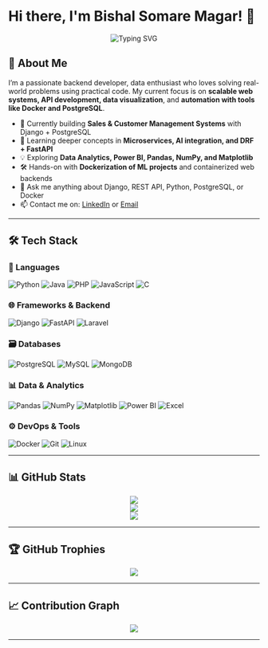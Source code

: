 # Hi there, I'm Bishal Somare Magar! 👋

<div align="center">
   <img src="https://readme-typing-svg.herokuapp.com?font=Fira+Code&pause=1000&color=00FFD5&center=true&vCenter=true&width=600&lines=Backend+Developer+%7C+Django+%7C+FastAPI;Data+Analytics+Explorer+%7C+ML+Dockerizer;Open+to+Collaboration+%7C+Always+Learning;Building+Real-World+Projects+with+Impact" alt="Typing SVG" />
</div>

## 🚀 About Me

I’m a passionate backend developer, data enthusiast who loves solving real-world problems using practical code. My current focus is on **scalable web systems, API development, data visualization**, and **automation with tools like Docker and PostgreSQL**.

* 🔭 Currently building **Sales & Customer Management Systems** with Django + PostgreSQL  
* 🌱 Learning deeper concepts in **Microservices, AI integration, and DRF + FastAPI**  
* 💡 Exploring **Data Analytics, Power BI, Pandas, NumPy, and Matplotlib**  
* 🛠️ Hands-on with **Dockerization of ML projects** and containerized web backends  
* 💬 Ask me anything about Django, REST API, Python, PostgreSQL, or Docker  
* 📫 Contact me on: [LinkedIn](https://www.linkedin.com/in/bishal-somare-magar/) or [Email](mailto:vishalsomare.mgt@gmail.com)  

---

## 🛠️ Tech Stack

### 🧠 Languages
![Python](https://img.shields.io/badge/-Python-3776AB?style=flat-square&logo=python&logoColor=white)
![Java](https://img.shields.io/badge/-Java-007396?style=flat-square&logo=java&logoColor=white)
![PHP](https://img.shields.io/badge/-PHP-777BB4?style=flat-square&logo=php&logoColor=white)
![JavaScript](https://img.shields.io/badge/-JavaScript-F7DF1E?style=flat-square&logo=javascript&logoColor=black)
![C](https://img.shields.io/badge/-C-00599C?style=flat-square&logo=c&logoColor=white)

### 🌐 Frameworks & Backend
![Django](https://img.shields.io/badge/-Django-092E20?style=flat-square&logo=django&logoColor=white)
![FastAPI](https://img.shields.io/badge/-FastAPI-009688?style=flat-square&logo=fastapi&logoColor=white)
![Laravel](https://img.shields.io/badge/-Laravel-F55247?style=flat-square&logo=laravel&logoColor=white)

### 🗃️ Databases
![PostgreSQL](https://img.shields.io/badge/-PostgreSQL-336791?style=flat-square&logo=postgresql&logoColor=white)
![MySQL](https://img.shields.io/badge/-MySQL-4479A1?style=flat-square&logo=mysql&logoColor=white)
![MongoDB](https://img.shields.io/badge/-MongoDB-47A248?style=flat-square&logo=mongodb&logoColor=white)

### 📊 Data & Analytics
![Pandas](https://img.shields.io/badge/-Pandas-150458?style=flat-square&logo=pandas&logoColor=white)
![NumPy](https://img.shields.io/badge/-NumPy-013243?style=flat-square&logo=numpy&logoColor=white)
![Matplotlib](https://img.shields.io/badge/-Matplotlib-11557C?style=flat-square&logo=python&logoColor=white)
![Power BI](https://img.shields.io/badge/-Power%20BI-F2C811?style=flat-square&logo=power-bi&logoColor=black)
![Excel](https://img.shields.io/badge/-Excel-217346?style=flat-square&logo=microsoft-excel&logoColor=white)

### ⚙️ DevOps & Tools
![Docker](https://img.shields.io/badge/-Docker-2496ED?style=flat-square&logo=docker&logoColor=white)
![Git](https://img.shields.io/badge/-Git-F05032?style=flat-square&logo=git&logoColor=white)
![Linux](https://img.shields.io/badge/-Linux-FCC624?style=flat-square&logo=linux&logoColor=black)

---

## 📊 GitHub Stats

<div align="center">
  <img src="https://github-readme-stats.vercel.app/api?username=Bishal-Somare&show_icons=true&theme=tokyonight&count_private=true" />
</div>

<div align="center">
  <img src="https://github-readme-streak-stats.herokuapp.com/?user=Bishal-Somare&theme=tokyonight" />
</div>

<div align="center">
  <img src="https://github-readme-stats.vercel.app/api/top-langs/?username=Bishal-Somare&layout=compact&theme=tokyonight" />
</div>

---

## 🏆 GitHub Trophies

<div align="center">
  <img src="https://github-profile-trophy.vercel.app/?username=Bishal-Somare&theme=tokyonight&no-frame=true&no-bg=true&margin-w=4" />
</div>

---

## 📈 Contribution Graph

<div align="center">
  <img src="https://github-readme-activity-graph.vercel.app/graph?username=Bishal-Somare&theme=tokyo-night" />
</div>

---
